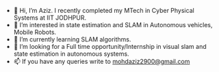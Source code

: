 - 👋 Hi, I’m Aziz. I recently completed my MTech in Cyber Physical Systems at IIT JODHPUR.
- 👀 I’m interested in state estimation and SLAM in Autonomous vehicles, Mobile Robots.
- 🌱 I’m currently learning SLAM algorithms.
- 💞️ I’m looking for a Full time opportunity/Internship in visual slam and state estimation in autonomous systems.
- 📫 If you have any queries write to mohdaziz2900@gmail.com

<!---
Aziz-29/Aziz-29 is a ✨ special ✨ repository because its `README.md` (this file) appears on your GitHub profile.
You can click the Preview link to take a look at your changes.
--->
